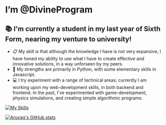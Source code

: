 # I’m @DivineProgram
## 📚 I'm currently a student in my last year of Sixth Form, nearing my venture to university!

- 📋 My skill is that although the knowledge I have is not very expansive, I have honed my ability to use what I have to create effective and innovative solutions, in a way unforseen by my peers.
- 🌱 My strengths are primarily in Python, with some elementary skills in Javascript.
- 💻 I try experiment with a range of technical areas; currently I am working upon my web-development skills, in both backend and frontend. In the past, I've experimented with game-development, physics simulations, and creating simple algorithmic programs.

[![My Skills](https://skillicons.dev/icons?i=replit,py,flask,django,sqlite,css,html,js)](https://skillicons.dev)

[![Anurag's GitHub stats](https://github-readme-stats.vercel.app/api?username=DivineProgram&theme=tokyonight)](https://github.com/DivineProgram/github-readme-stats)

